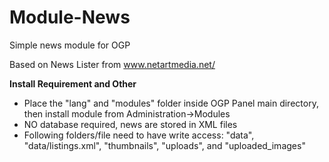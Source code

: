 # Module-News
Simple news module for OGP

Based on News Lister from www.netartmedia.net/


**Install Requirement and Other**
- Place the "lang" and "modules" folder inside OGP Panel main directory, then install module from Administration->Modules
- NO database required, news are stored in XML files
- Following folders/file need to have write access: "data", "data/listings.xml", "thumbnails", "uploads", and "uploaded_images"

